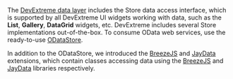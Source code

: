 The [DevExtreme data layer](/concepts/30%20Data%20Layer/5%20Data%20Layer '/Documentation/Guide/Data_Layer/Data_Layer/') includes the Store data access interface, which is supported by all DevExtreme UI widgets working with data, such as the **List**, **Gallery**, **DataGrid** widgets, etc. DevExtreme includes several Store implementations out-of-the-box. To consume OData web services, use the ready-to-use [ODataStore](/concepts/30%20Data%20Layer/51%20Data%20Source%20Examples/2%20OData '/Documentation/Guide/Data_Layer/Data_Source_Examples/#OData').

In addition to the ODataStore, we introduced the [BreezeJS](https://github.com/DevExpress/DevExtreme-14.2-DataLayerExtensions/tree/master/breeze) and [JayData](https://github.com/DevExpress/DevExtreme-14.2-DataLayerExtensions/tree/master/jayData) extensions, which contain classes accessing data using the [BreezeJS](https://www.getbreezenow.com) and [JayData](https://jaydata.org) libraries respectively.
